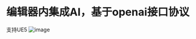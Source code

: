 # 编辑器内集成AI，基于openai接口协议
支持UE5
![image](https://github.com/user-attachments/assets/5c92f0b5-06e6-4db5-bc20-3863b72a096f)

